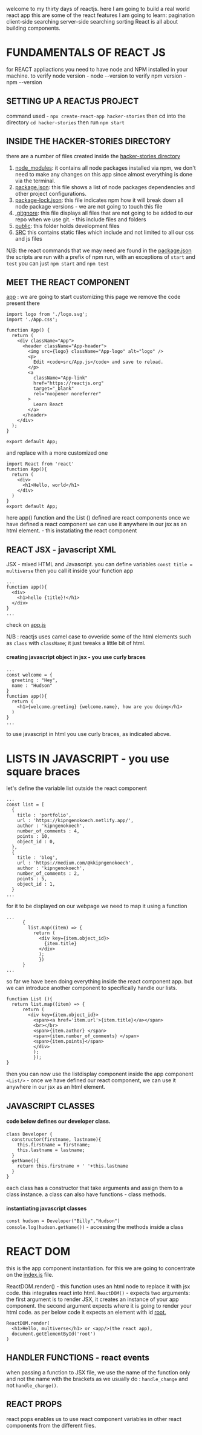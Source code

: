 welcome to my thirty days of reactjs.
here I am going to build a real world react app
this are some of the react features I am going to learn:
    pagination
    client-side searching
    server-side searching
    sorting
React is all about building components.

# FUNDAMENTALS OF REACT JS
for REACT appliactions you need to have node and NPM installed in your machine.
    to verify node version - node --version
    to verify npm version - npm --version
## SETTING UP A REACTJS PROJECT
command used - `npx create-react-app hacker-stories`
then cd into the directory `cd hacker-stories`
then run `npm start`

## INSIDE THE HACKER-STORIES DIRECTORY
there are a number of files created inside the [hacker-stories directory](./hacker-stories/)
1. [node_modules](./hacker-stories/node_modules):
    it contains all node packages installed via npm, we don't need to make any changes on this app since almost everything is done via the terminal.
2. [package.json](./hacker-stories/package.json):
    this file shows a list of node packages dependencies and other project configurations.
3. [package-lock.json](./hacker-stories/package-lock.json):
    this file indicates npm how it will break down all node package versions - we are not going to touch this file
4. [.gitgnore](./hacker-stories/.gitgnore):
    this file displays all files that are not going to be added to our repo when we use git. - this include files and folders
5. [public](./hacker-stories/public/):
    this folder holds development files
6. [SRC](./hacker-stories/src/)
    this contains static files which include and not limited to all our css and js files

N/B: the react commands that we may need are found in the [package.json](./hacker-stories/package.json)
the scripts are run with a prefix of npm run, with an exceptions of `start` and `test`
you can just `npm start` and `npm test`

## MEET THE REACT COMPONENT
[app](./hacker-stories/src/App.js) : 
we are going to start customizing this page
we remove the code present there
```
import logo from './logo.svg';
import './App.css';

function App() {
  return (
    <div className="App">
      <header className="App-header">
        <img src={logo} className="App-logo" alt="logo" />
        <p>
          Edit <code>src/App.js</code> and save to reload.
        </p>
        <a
          className="App-link"
          href="https://reactjs.org"
          target="_blank"
          rel="noopener noreferrer"
        >
          Learn React
        </a>
      </header>
    </div>
  );
}

export default App;
```
and replace with a more customized one
```
import React from 'react'
function App(){
  return (
    <div>
      <h1>Hello, world</h1>
    </div>
  )
}
export default App;
```
here app() function and the List () defined are react components
once we have defined a react component we can use it anywhere in our jsx as an html element. - this instatiating the react component 

## REACT JSX - javascript XML
JSX - mixed HTML and Javascript.
you can define variables `const title = multiverse`
then you call it inside your function app
```
...
function app(){
  <div>
    <h1>hello {title}!</h1>
  </div>
}
...
```
check on [app.js](./hacker-stories/src/App.js)

N/B : reactjs uses camel case to ovveride some of the html elements such as `class` with `className`; it just tweaks a little bit of html.

#### creating javascript object in jsx - you use curly braces
```
...
const welcome = {
  greeting : "Hey",
  name : "Hudson"
}
function app(){
  return (
    <h1>{welcome.greeting} {welcome.name}, how are you doing</h1>
  )
}
...
```

to use javascript in html you use curly braces, as indicated above.

# LISTS IN JAVASCRIPT - you use square braces
let's define the variable list outside the react component
```
...
const list = [
  {
    title : 'portfolio',
    url : 'https://kipngenokoech.netlify.app/',
    author : 'kipngenokoech',
    number_of_comments : 4,
    points : 10,
    object_id : 0,
  },
  {
    title : 'blog',
    url : 'https://medium.com/@kkipngenokoech',
    author : 'kipngenokoech',
    number_of_comments : 2,
    points : 5,
    object_id : 1,
  }
...
```
for it to be displayed on our webpage we need to map it using a function
```
...
      {
        list.map((item) => {
          return (
            <div key={item.object_id}>
              {item.title}
            </div>
            );
            })
      }
...
```

so far we have been doing everything inside the react component app.
but we can introduce another component to specifically handle our lists.
```
function List (){
  return list.map((item) => {
      return (
        <div key={item.object_id}>
          <span><a href='item.url'>{item.title}</a></span>
          <br></br>
          <span>{item.author} </span>
          <span>{item.number_of_comments} </span>
          <span>{item.points}</span>
          </div>
          );
          });
}
```
then you can now use the listdisplay component inside the app component
  `<List/>` - once we have defined our react component, we can use it anywhere in our jsx as an html  element.

## JAVASCRIPT CLASSES
#### code below defines our developer class.
```
class Developer {
  constructor(firstname, lastname){
    this.firstname = firstname;
    this.lastname = lastname;
  }
  getName(){
    return this.firstname + ' '+this.lastname
  }
}
```
each class has a constructor that take arguments and assign them to  a class instance.
a class can also have functions - class methods.
#### instantiating javascript classes
`const hudson = Developer("Billy","Hudson")`
`console.log(hudson.getName())` - accessing the methods inside a class

# REACT DOM
this is the app component instantiation.
for this we are going to concentrate on the [index.js](./hacker-stories/src/index.js) file.

ReactDOM.render() - this function uses an html node to replace it with jsx code. this integrates react into html.
`ReactDOM()` - expects two arguments:
    the first argument is to render JSX, it creates an instance of your app component.
    the second argument expects where it is going to render your html code. as per below code it expects an element with id [root.](./hacker-stories/public/index.html)
```
ReactDOM.render(
  <h1>Hello, multiverse</h1> or <app/>(the react app),
  document.getElementById('root')
)
```

## HANDLER FUNCTIONS - react events
when passing a function to JSX file, we use the name of the function only and not the name with the brackets as we usually do :
  `handle_change` and not `handle_change()`.

## REACT PROPS
react pops enables us to use react component variables in other react components from the different files.
